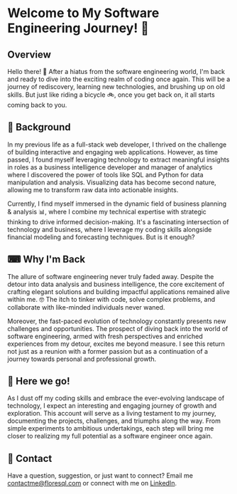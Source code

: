 # Welcome to My Software Engineering Journey! 🎉

## Overview

Hello there! 👋 After a hiatus from the software engineering world, I'm back and ready to dive into the exciting realm of coding once again. This will be a journey of rediscovery, learning new technologies, and brushing up on old skills. But just like riding a bicycle 🚲, once you get back on, it all starts coming back to you.

## 📖 Background 

In my previous life as a full-stack web developer, I thrived on the challenge of building interactive and engaging web applications. However, as time passed, I found myself leveraging technology to extract meaningful insights in roles as a business intelligence developer and manager of analytics where I discovered the power of tools like SQL and Python for data manipulation and analysis. Visualizing data has become second nature, allowing me to transform raw data into actionable insights.

Currently, I find myself immersed in the dynamic field of business planning & analysis 📊, where I combine my technical expertise with strategic thinking to drive informed decision-making. It's a fascinating intersection of technology and business, where I leverage my coding skills alongside financial modeling and forecasting techniques. But is it enough?

## ⌨ Why I'm Back 

The allure of software engineering never truly faded away. Despite the detour into data analysis and business intelligence, the core excitement of crafting elegant solutions and building impactful applications remained alive within me. 🤓 The itch to tinker with code, solve complex problems, and collaborate with like-minded individuals never waned.

Moreover, the fast-paced evolution of technology constantly presents new challenges and opportunities. The prospect of diving back into the world of software engineering, armed with fresh perspectives and enriched experiences from my detour, excites me beyond measure. I see this return not just as a reunion with a former passion but as a continuation of a journey towards personal and professional growth.

## 🚀 Here we go! 

As I dust off my coding skills and embrace the ever-evolving landscape of technology, I expect an interesting and engaging journey of growth and exploration. This account will serve as a living testament to my journey, documenting the projects, challenges, and triumphs along the way. From simple experiments to ambitious undertakings, each step will bring me closer to realizing my full potential as a software engineer once again.

## 📧 Contact

Have a question, suggestion, or just want to connect? Email me contactme@floresql.com or connect with me on [LinkedIn](https://www.linkedin.com/in/floresql/).



